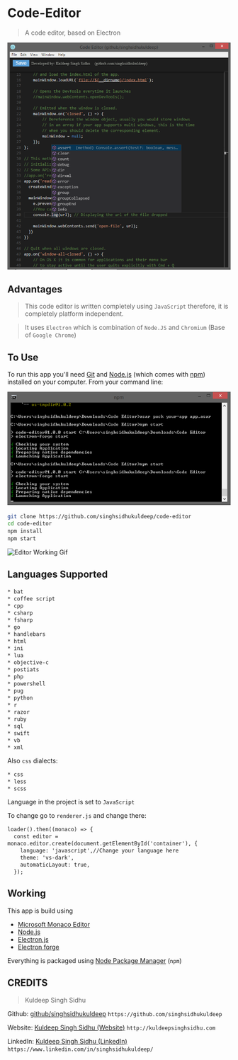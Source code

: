 # Code-Editor

> A code editor, based on Electron

![Editor Working](https://github.com/singhsidhukuldeep/Code-Editor/raw/master/assets/app_working.png)

## Advantages

> This code editor is written completely using `JavaScript` therefore,
it is completely platform independent.

> It uses `Electron` which is combination of `Node.JS` and `Chromium` (Base of `Google Chrome`)

## To Use

To run this app you'll need [Git](https://git-scm.com) and [Node.js](https://nodejs.org/en/download/) (which comes with [npm](http://npmjs.com)) installed on your computer. From your command line:

![Terminal Commands](https://github.com/singhsidhukuldeep/Code-Editor/raw/master/assets/terminal.png)

```bash
git clone https://github.com/singhsidhukuldeep/code-editor
cd code-editor
npm install
npm start
```

![Editor Working Gif](https://github.com/singhsidhukuldeep/Code-Editor/raw/master/assets/app_working.gif)

## Languages Supported
```
* bat
* coffee script
* cpp
* csharp
* fsharp
* go
* handlebars
* html
* ini
* lua
* objective-c
* postiats
* php
* powershell
* pug
* python
* r
* razor
* ruby
* sql
* swift
* vb
* xml
```

Also `css` dialects:

```
* css
* less
* scss
```

Language in the project is set to `JavaScript`

To change go to `renderer.js` and change there:

```$xslt
loader().then((monaco) => {
  const editor = monaco.editor.create(document.getElementById('container'), {
    language: 'javascript',//Change your language here
    theme: 'vs-dark',
    automaticLayout: true,
  });
```

## Working

This app is build using

- [Microsoft Monaco Editor](https://microsoft.github.io/monaco-editor/)
- [Node.js](https://nodejs.org/)
- [Electron.js](https://electron.atom.io/)
- [Electron forge](https://electronforge.io/)


Everything is packaged using [Node Package Manager](https://www.npmjs.com/) (`npm`)

<!---## Resources for Learning Electron

- [electron.atom.io/docs](http://electron.atom.io/docs) - all of Electron's documentation
- [electron.atom.io/community/#boilerplates](http://electron.atom.io/community/#boilerplates) - sample starter apps created by the community
- [electron/electron-quick-start](https://github.com/electron/electron-quick-start) - a very basic starter Electron app
- [electron/simple-samples](https://github.com/electron/simple-samples) - small applications with ideas for taking them further
- [electron/electron-api-demos](https://github.com/electron/electron-api-demos) - an Electron app that teaches you how to use Electron
- [hokein/electron-sample-apps](https://github.com/hokein/electron-sample-apps) - small demo apps for the various Electron APIs
-->

## CREDITS

>Kuldeep Singh Sidhu

Github: [github/singhsidhukuldeep](https://github.com/singhsidhukuldeep)
`https://github.com/singhsidhukuldeep`

Website: [Kuldeep Singh Sidhu (Website)](http://kuldeepsinghsidhu.com)
`http://kuldeepsinghsidhu.com`

LinkedIn: [Kuldeep Singh Sidhu (LinkedIn)](https://www.linkedin.com/in/singhsidhukuldeep/)
`https://www.linkedin.com/in/singhsidhukuldeep/`
